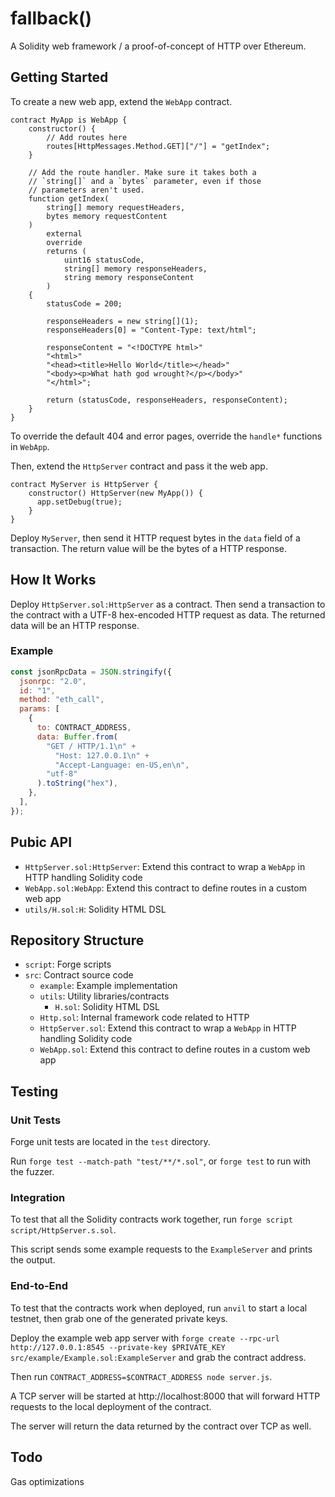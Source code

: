 # fallback()

A Solidity web framework / a proof-of-concept of HTTP over Ethereum.

## Getting Started

To create a new web app, extend the `WebApp` contract.

```solidity
contract MyApp is WebApp {
    constructor() {
        // Add routes here
        routes[HttpMessages.Method.GET]["/"] = "getIndex";
    }

    // Add the route handler. Make sure it takes both a
    // `string[]` and a `bytes` parameter, even if those
    // parameters aren't used.
    function getIndex(
        string[] memory requestHeaders,
        bytes memory requestContent
    )
        external
        override
        returns (
            uint16 statusCode,
            string[] memory responseHeaders,
            string memory responseContent
        )
    {
        statusCode = 200;

        responseHeaders = new string[](1);
        responseHeaders[0] = "Content-Type: text/html";

        responseContent = "<!DOCTYPE html>"
        "<html>"
        "<head><title>Hello World</title></head>"
        "<body><p>What hath god wrought?</p></body>"
        "</html>";

        return (statusCode, responseHeaders, responseContent);
    }
}
```

To override the default 404 and error pages, override the `handle*` functions in `WebApp`.

Then, extend the `HttpServer` contract and pass it the web app.

```solidity
contract MyServer is HttpServer {
    constructor() HttpServer(new MyApp()) {
      app.setDebug(true);
    }
}
```

Deploy `MyServer`, then send it HTTP request bytes in the `data` field of a transaction. The return value will be the bytes of a HTTP response.

## How It Works

Deploy `HttpServer.sol:HttpServer` as a contract. Then send a transaction to the contract with a UTF-8 hex-encoded HTTP request as data. The returned data will be an HTTP response.

### Example

```js
const jsonRpcData = JSON.stringify({
  jsonrpc: "2.0",
  id: "1",
  method: "eth_call",
  params: [
    {
      to: CONTRACT_ADDRESS,
      data: Buffer.from(
        "GET / HTTP/1.1\n" +
          "Host: 127.0.0.1\n" +
          "Accept-Language: en-US,en\n",
        "utf-8"
      ).toString("hex"),
    },
  ],
});
```

## Pubic API

- `HttpServer.sol:HttpServer`: Extend this contract to wrap a `WebApp` in HTTP handling Solidity code
- `WebApp.sol:WebApp`: Extend this contract to define routes in a custom web app
- `utils/H.sol:H`: Solidity HTML DSL

## Repository Structure

- `script`: Forge scripts
- `src`: Contract source code
  - `example`: Example implementation
  - `utils`: Utility libraries/contracts
    - `H.sol`: Solidity HTML DSL
  - `Http.sol`: Internal framework code related to HTTP
  - `HttpServer.sol`: Extend this contract to wrap a `WebApp` in HTTP handling Solidity code
  - `WebApp.sol`: Extend this contract to define routes in a custom web app

## Testing

### Unit Tests

Forge unit tests are located in the `test` directory.

Run `forge test --match-path "test/**/*.sol"`, or `forge test` to run with the fuzzer.

### Integration

To test that all the Solidity contracts work together, run `forge script script/HttpServer.s.sol`.

This script sends some example requests to the `ExampleServer` and prints the output.

### End-to-End

To test that the contracts work when deployed, run `anvil` to start a local testnet, then grab one of the generated private keys.

Deploy the example web app server with `forge create --rpc-url http://127.0.0.1:8545 --private-key $PRIVATE_KEY src/example/Example.sol:ExampleServer` and grab the contract address.

Then run `CONTRACT_ADDRESS=$CONTRACT_ADDRESS node server.js`.

A TCP server will be started at http://localhost:8000 that will forward HTTP requests to the local deployment of the contract.

The server will return the data returned by the contract over TCP as well.

## Todo

Gas optimizations
